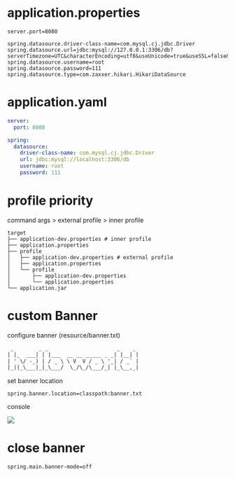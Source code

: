 # application.properties

```properties
server.port=8080

spring.datasource.driver-class-name=com.mysql.cj.jdbc.Driver
spring.datasource.url=jdbc:mysql://127.0.0.1:3306/db?serverTimezone=UTC&characterEncoding=utf8&useUnicode=true&useSSL=false&rewriteBatchedStatements=true
spring.datasource.username=root
spring.datasource.password=111
spring.datasource.type=com.zaxxer.hikari.HikariDataSource
```

# application.yaml

```yml
server:
  port: 8080

spring:
  datasource:
    driver-class-name: com.mysql.cj.jdbc.Driver
    url: jdbc:mysql://localhost:3306/db
    username: root
    password: 111
```

# profile priority

command args > external profile > inner profile

```
target
├── application-dev.properties # inner profile
├── application.properties
├── profile
│   ├── application-dev.properties # external profile
│   ├── application.properties
│   └── profile
│       ├── application-dev.properties
│       └── application.properties
└── application.jar
```

# custom Banner

configure banner (resource/banner.txt)

```txt
 _        _ _                      _    _ 
| |_  ___| | |___  __ __ _____ _ _| |__| |
| ' \/ -_) | / _ \ \ V  V / _ \ '_| / _` |
|_||_\___|_|_\___/  \_/\_/\___/_| |_\__,_|                                           
```

set banner location

```properties
spring.banner.location=classpath:banner.txt
```

console

![](https://note-sun.oss-cn-shanghai.aliyuncs.com/image/202312241810895.png)

# close banner

```properties
spring.main.banner-mode=off
```